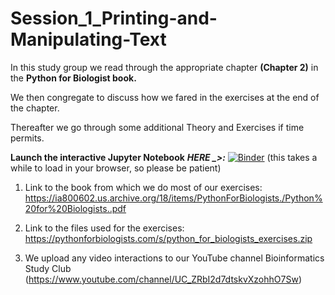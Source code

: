 # Session_1_Printing-and-Manipulating-Text


In this study group we read through the appropriate chapter **(Chapter 2)** in the **Python for Biologist book.** 

We then congregate to discuss how we fared in the exercises at the end of the chapter. 

Thereafter we go through some additional Theory and Exercises if time permits. 

**Launch the interactive Jupyter Notebook** ***HERE _>:*** [![Binder](https://mybinder.org/badge_logo.svg)](https://mybinder.org/v2/gh/Bioinformatics-studyclub/Session_1_Printing-and-Manipulating-Text/main?filepath=Printing_and_manipulating_text.ipynb)  (this takes a while to load in your browser, so please be patient)


  1. Link to the book from which we do most of our exercises:
  https://ia800602.us.archive.org/18/items/PythonForBiologists./Python%20for%20Biologists..pdf

  2. Link to the files used for the exercises:
  https://pythonforbiologists.com/s/python_for_biologists_exercises.zip

  3. We upload any video interactions to our YouTube channel Bioinformatics Study Club 
  (https://www.youtube.com/channel/UC_ZRbI2d7dtskvXzohhO7Sw)
